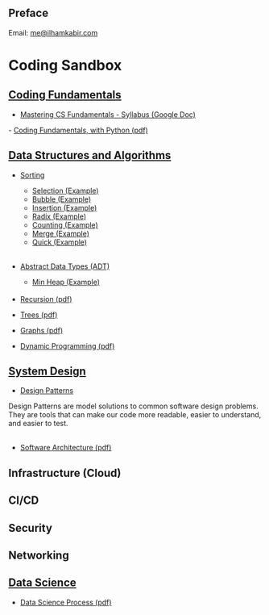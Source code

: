 ## Preface

Email: [me@ilhamkabir.com](mailto:me@ilhamkabir.com?subject=[GitHub]%20Essays)

# Coding Sandbox

## [Coding Fundamentals](coding_fundamentals)

- <a href="https://docs.google.com/document/d/16t4B2HZM4Gp31ocBLcSG0R-CpuXb7_hqGROF7RmOvrQ/edit">
    Mastering CS Fundamentals - Syllabus (Google Doc)
</a>
- <a href="https://github.com/ilhamkabir/coding-sandbox/blob/main/coding_fundamentals/coding_fundamentals_w_python.pdf">
    Coding Fundamentals, with Python (pdf)
</a>

## [Data Structures and Algorithms](data_structures_and_algorithms)

- [Sorting](data_structures_and_algorithms/sorting/)
    - [Selection (Example)](data_structures_and_algorithms/sorting/selection.py)
    - [Bubble (Example)](data_structures_and_algorithms/sorting/bubble.py)
    - [Insertion (Example)](data_structures_and_algorithms/sorting/insertion.py)
    - [Radix (Example)](data_structures_and_algorithms/sorting/radix.py)
    - [Counting (Example)](data_structures_and_algorithms/sorting/counting.py)
    - [Merge (Example)](data_structures_and_algorithms/sorting/merge.py)
    - [Quick (Example)](data_structures_and_algorithms/sorting/quick.py)
<br /><br />

- [Abstract Data Types (ADT)](data_structures_and_algorithms/abstract_data_types/)
    - [Min Heap (Example)](data_structures_and_algorithms/abstract_data_types/min_heap.py)
<br /><br />

- <a href="https://github.com/ilhamkabir/coding-sandbox/blob/main/data_structures_and_algorithms/recursion.pdf">
    Recursion (pdf)
</a>

- <a href="https://github.com/ilhamkabir/coding-sandbox/blob/main/data_structures_and_algorithms/trees.pdf">
    Trees (pdf)
</a>

- <a href="https://github.com/ilhamkabir/coding-sandbox/blob/main/data_structures_and_algorithms/graphs.pdf">
    Graphs (pdf)
</a>

- <a href="https://github.com/ilhamkabir/coding-sandbox/blob/main/data_structures_and_algorithms/dynamic_programming.pdf">
    Dynamic Programming (pdf)
</a>

## [System Design](system_design)

- <a href="https://github.com/ilhamkabir/coding-sandbox/blob/main/coding_fundamentals/coding_fundamentals_w_python.pdf">
    Design Patterns
</a>
    Design Patterns are model solutions to common software design problems. They are tools that can make our code more readable, easier to understand, and easier to test.
<br /><br />

- <a href="https://github.com/ilhamkabir/coding-sandbox/blob/main/system_design/software_architecture.pdf">
    Software Architecture (pdf)
</a>

## Infrastructure (Cloud)

## CI/CD

## Security

## Networking

## [Data Science](data_science)

- <a href="https://github.com/ilhamkabir/coding-sandbox/blob/main/data_science/data_science_process.pdf">
    Data Science Process (pdf)
</a>

<br /><br />

